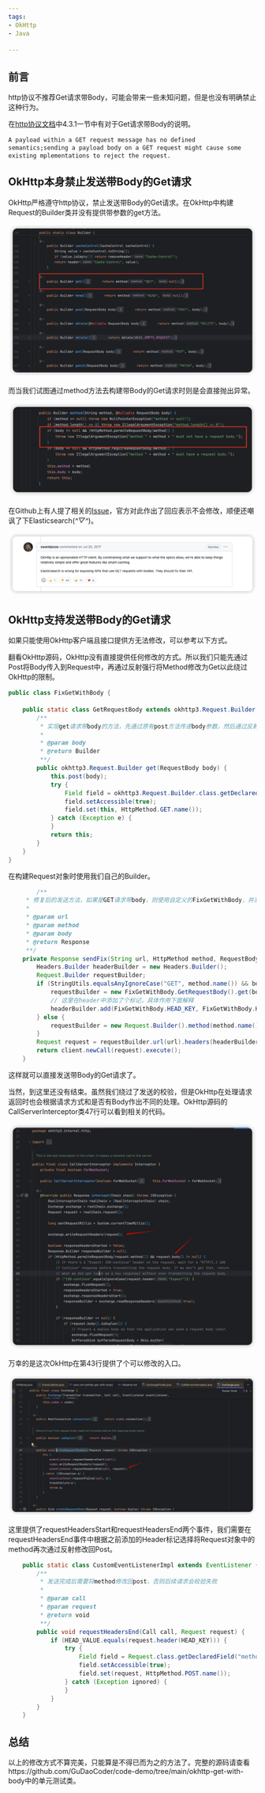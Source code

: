 ```yaml
---
tags:
- OkHttp
- Java

---
```


## 前言

http协议不推荐Get请求带Body，可能会带来一些未知问题，但是也没有明确禁止这种行为。<!-- more -->

在[http协议文档](https://datatracker.ietf.org/doc/html/rfc7231#section-4.3.1)中4.3.1一节中有对于Get请求带Body的说明。

```
A payload within a GET request message has no defined semantics;sending a payload body on a GET request might cause some existing mplementations to reject the request.
```

## OkHttp本身禁止发送带Body的Get请求

OkHttp严格遵守http协议，禁止发送带Body的Get请求。在OkHttp中构建Request的Builder类并没有提供带参数的get方法。

![img](./asserts/OkHttp支持发送带Body的Get请求/20240621181743.png)

而当我们试图通过method方法去构建带Body的Get请求时则是会直接抛出异常。

![img](./asserts/OkHttp支持发送带Body的Get请求/20240621181918.png)

在Github上有人提了相关的[Issue](https://github.com/square/okhttp/issues/3154)，官方对此作出了回应表示不会修改，顺便还嘲讽了下Elasticsearch(*^▽^*)。

![img](./asserts/OkHttp支持发送带Body的Get请求/20240624104437.png)

## OkHttp支持发送带Body的Get请求

如果只能使用OkHttp客户端且接口提供方无法修改，可以参考以下方式。

翻看OkHttp源码，OkHttp没有直接提供任何修改的方式。所以我们只能先通过Post将Body传入到Request中，再通过反射强行将Method修改为Get以此绕过OkHttp的限制。

``` java
public class FixGetWithBody {

    public static class GetRequestBody extends okhttp3.Request.Builder {
        /**
         * 实现get请求带body的方法，先通过原有post方法传递body参数，然后通过反射修改method字段绕过校验
         *
         * @param body
         * @return Builder
         **/
        public okhttp3.Request.Builder get(RequestBody body) {
            this.post(body);
            try {
                Field field = okhttp3.Request.Builder.class.getDeclaredField("method");
                field.setAccessible(true);
                field.set(this, HttpMethod.GET.name());
            } catch (Exception e) {
            }
            return this;
        }
    }
}
```

在构建Request对象时使用我们自己的Builder。

```java
		/**
     * 修复后的发送方法，如果是GET请求带body，则使用自定义的FixGetWithBody，并添加header标记
     *
     * @param url
     * @param method
     * @param body
     * @return Response
     **/
    private Response sendFix(String url, HttpMethod method, RequestBody body) throws Exception {
        Headers.Builder headerBuilder = new Headers.Builder();
        Request.Builder requestBuilder;
        if (StringUtils.equalsAnyIgnoreCase("GET", method.name()) && body != null) {
            requestBuilder = new FixGetWithBody.GetRequestBody().get(body);
            // 这里在header中添加了个标记，具体作用下面解释
            headerBuilder.add(FixGetWithBody.HEAD_KEY, FixGetWithBody.HEAD_VALUE);
        } else {
            requestBuilder = new Request.Builder().method(method.name(), body);
        }
        Request request = requestBuilder.url(url).headers(headerBuilder.build()).build();
        return client.newCall(request).execute();
    }
```

这样就可以直接发送带Body的Get请求了。

当然，到这里还没有结束。虽然我们绕过了发送的校验，但是OkHttp在处理请求返回时也会根据请求方式和是否有Body作出不同的处理。OkHttp源码的CallServerInterceptor类47行可以看到相关的代码。

![img](./asserts/OkHttp支持发送带Body的Get请求/20240624105414.png)

万幸的是这次OkHttp在第43行提供了个可以修改的入口。

![img](./asserts/OkHttp支持发送带Body的Get请求/20240624105644.png)

这里提供了requestHeadersStart和requestHeadersEnd两个事件，我们需要在requestHeadersEnd事件中根据之前添加的Header标记选择将Request对象中的method再次通过反射修改回Post。

```java
    public static class CustomEventListenerImpl extends EventListener {
        /**
         * 发送完成后需要将method修改回post，否则后续请求会校验失败
         *
         * @param call
         * @param request
         * @return void
         **/
        public void requestHeadersEnd(Call call, Request request) {
            if (HEAD_VALUE.equals(request.header(HEAD_KEY))) {
                try {
                    Field field = Request.class.getDeclaredField("method");
                    field.setAccessible(true);
                    field.set(request, HttpMethod.POST.name());
                } catch (Exception ignored) {
                }
            }
        }
    }
```

## 总结

以上的修改方式不算完美，只能算是不得已而为之的方法了。完整的源码请查看https://github.com/GuDaoCoder/code-demo/tree/main/okhttp-get-with-body中的单元测试类。